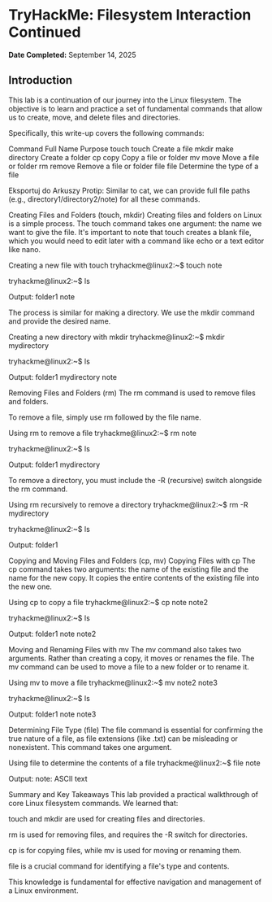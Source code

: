# TryHackMe: Filesystem Interaction Continued

**Date Completed:** September 14, 2025

## Introduction

This lab is a continuation of our journey into the Linux filesystem. The objective is to learn and practice a set of fundamental commands that allow us to create, move, and delete files and directories.

Specifically, this write-up covers the following commands:

Command	Full Name	Purpose
touch	touch	Create a file
mkdir	make directory	Create a folder
cp	copy	Copy a file or folder
mv	move	Move a file or folder
rm	remove	Remove a file or folder
file	file	Determine the type of a file

Eksportuj do Arkuszy
Protip: Similar to cat, we can provide full file paths (e.g., directory1/directory2/note) for all these commands.

Creating Files and Folders (touch, mkdir)
Creating files and folders on Linux is a simple process. The touch command takes one argument: the name we want to give the file. It's important to note that touch creates a blank file, which you would need to edit later with a command like echo or a text editor like nano.

Creating a new file with touch
tryhackme@linux2:~$ touch note

tryhackme@linux2:~$ ls

Output:
folder1 note

The process is similar for making a directory. We use the mkdir command and provide the desired name.

Creating a new directory with mkdir
tryhackme@linux2:~$ mkdir mydirectory

tryhackme@linux2:~$ ls

Output:
folder1 mydirectory note

Removing Files and Folders (rm)
The rm command is used to remove files and folders.

To remove a file, simply use rm followed by the file name.

Using rm to remove a file
tryhackme@linux2:~$ rm note

tryhackme@linux2:~$ ls

Output:
folder1 mydirectory

To remove a directory, you must include the -R (recursive) switch alongside the rm command.

Using rm recursively to remove a directory
tryhackme@linux2:~$ rm -R mydirectory

tryhackme@linux2:~$ ls

Output:
folder1

Copying and Moving Files and Folders (cp, mv)
Copying Files with cp
The cp command takes two arguments: the name of the existing file and the name for the new copy. It copies the entire contents of the existing file into the new one.

Using cp to copy a file
tryhackme@linux2:~$ cp note note2

tryhackme@linux2:~$ ls

Output:
folder1 note note2

Moving and Renaming Files with mv
The mv command also takes two arguments. Rather than creating a copy, it moves or renames the file. The mv command can be used to move a file to a new folder or to rename it.

Using mv to move a file
tryhackme@linux2:~$ mv note2 note3

tryhackme@linux2:~$ ls

Output:
folder1 note note3

Determining File Type (file)
The file command is essential for confirming the true nature of a file, as file extensions (like .txt) can be misleading or nonexistent. This command takes one argument.

Using file to determine the contents of a file
tryhackme@linux2:~$ file note

Output:
note: ASCII text

Summary and Key Takeaways
This lab provided a practical walkthrough of core Linux filesystem commands. We learned that:

touch and mkdir are used for creating files and directories.

rm is used for removing files, and requires the -R switch for directories.

cp is for copying files, while mv is used for moving or renaming them.

file is a crucial command for identifying a file's type and contents.

This knowledge is fundamental for effective navigation and management of a Linux environment.
